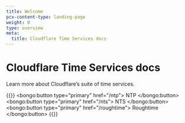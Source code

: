 ```yaml
---
title: Welcome
pcx-content-type: landing-page
weight: 0
type: overview
meta:
  title: Cloudflare Time Services docs
---
```


# Cloudflare Time Services docs

<ContentColumn>

Learn more about Cloudflare’s suite of time services.

{{<button-group>}}
  <bongo:button type="primary" href="/ntp">
    NTP
  </bongo:button>
  <bongo:button type="primary" href="/nts">
    NTS
  </bongo:button>
  <bongo:button type="primary" href="/roughtime">
    Roughtime
  </bongo:button>
{{</button-group>}}

</ContentColumn>